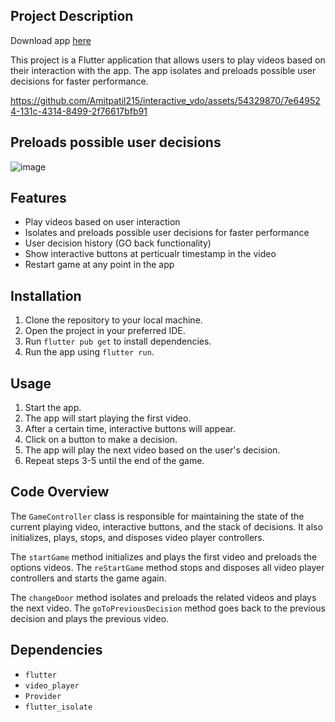 ## Project Description 

Download app [here](https://drive.google.com/file/d/1zz6ockr8nkKRn6e_SkpFCCd8Gw0NPXrl/view?usp=sharing)


This project is a Flutter application that allows users to play videos based on their interaction with the app. The app isolates and preloads possible user decisions for faster performance.


https://github.com/Amitpatil215/interactive_vdo/assets/54329870/7e649524-131c-4314-8499-2f76617bfb91

## Preloads possible user decisions
![image](https://github.com/Amitpatil215/interactive_vdo/assets/54329870/ce637110-e90d-4a79-bb67-99197c089680)


## Features

- Play videos based on user interaction
- Isolates and preloads possible user decisions for faster performance
- User decision history (GO back functionality)
- Show interactive buttons at perticualr timestamp in the video
- Restart game at any point in the app

## Installation

1. Clone the repository to your local machine.
2. Open the project in your preferred IDE.
3. Run `flutter pub get` to install dependencies.
4. Run the app using `flutter run`.

## Usage

1. Start the app.
2. The app will start playing the first video.
3. After a certain time, interactive buttons will appear.
4. Click on a button to make a decision.
5. The app will play the next video based on the user's decision.
6. Repeat steps 3-5 until the end of the game.

## Code Overview

The `GameController` class is responsible for maintaining the state of the current playing video, interactive buttons, and the stack of decisions. It also initializes, plays, stops, and disposes video player controllers.

The `startGame` method initializes and plays the first video and preloads the options videos. The `reStartGame` method stops and disposes all video player controllers and starts the game again.

The `changeDoor` method isolates and preloads the related videos and plays the next video. The `goToPreviousDecision` method goes back to the previous decision and plays the previous video.

## Dependencies

- `flutter`
- `video_player`
- `Provider`
- `flutter_isolate`
